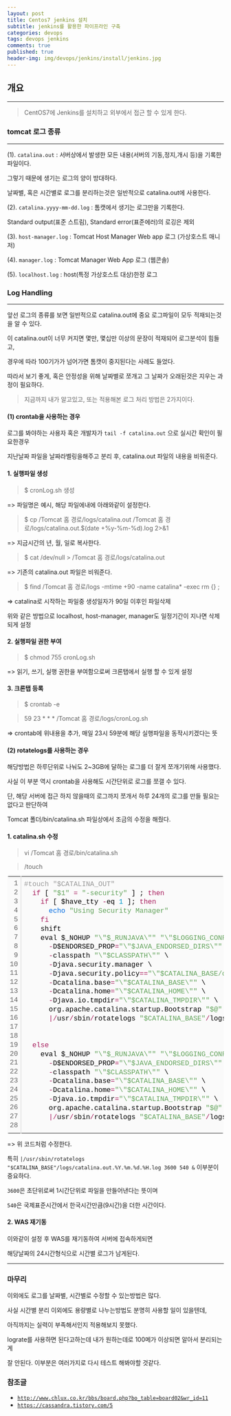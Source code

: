 ```yaml
---
layout: post
title: Centos7 jenkins 설치
subtitle: jenkins를 활용한 파이프라인 구축
categories: devops
tags: devops jenkins
comments: true
published: true
header-img: img/devops/jenkins/install/jenkins.jpg
---
```


## 개요

---
> CentOS7에 Jenkins를 설치하고 외부에서 접근 할 수 있게 한다.






### tomcat 로그 종류

---

(1). `catalina.out` : 서버상에서 발생한 모든 내용(서버의 기동,정지,개시 등)을 기록한 파일이다. 

그렇기 때문에 생기는 로그의 양이 방대하다.

날짜별, 혹은 시간별로 로그를 분리하는것은 일반적으로 catalina.out에 사용한다.


(2). `catalina.yyyy-mm-dd.log` : 톰캣에서 생기는 로그만을 기록한다.

Standard output(표준 스트림), Standard error(표준에러)의 로깅은 제외


(3). `host-manager.log` : Tomcat Host Manager Web app 로그 (가상호스트 매니저)


(4). `manager.log` : Tomcat Manager Web App 로그 (웹콘솔)


(5). `localhost.log` : host(특정 가상호스트 대상)한정 로그





### Log Handling

---

앞선 로그의 종류를 보면 일반적으로 catalina.out에 중요 로그파일이 모두 적재되는것을 알 수 있다.

이 catalina.out이 너무 커지면 몇만, 몇십만 이상의 문장이 적재되어 로그분석이 힘들고,

경우에 따라 100기가가 넘어가면 톰캣이 중지된다는 사례도 들었다. 

따라서 보기 좋게, 혹은 안정성을 위해 날짜별로 쪼개고 그 날짜가 오래된것은 지우는 과정이 필요하다.


> 지금까지 내가 알고있고, 또는 적용해본 로그 처리 방법은 2가지이다.



#### (1) crontab을 사용하는 경우

로그를 봐야하는 사용자 혹은 개발자가 `tail -f catalina.out` 으로 실시간 확인이 필요한경우 

지난날짜 파일을 날짜라벨링을해주고 분리 후, catalina.out 파일의 내용을 비워준다. 


#### 1. 실행파일 생성

> $ cronLog.sh 생성

=> 파일명은 예시, 해당 파일에내에 아래와같이 설정한다.


> $ cp /Tomcat 홈 경로/logs/catalina.out /Tomcat 홈 경로/logs/catalina.out.$(date +\%y-\%m-\%d).log 2>&1 

=> 지금시간의 년, 월, 일로 복사한다.


> $ cat /dev/null > /Tomcat 홈 경로/logs/catalina.out

=> 기존의 catalina.out 파일은 비워준다.


> $ find /Tomcat 홈 경로/logs -mtime +90 -name catalina\* -exec rm {} \;

=> catalina로 시작하는 파일중 생성일자가 90일 이후인 파일삭제

위와 같은 방법으로 localhost, host-manager, manager도 일정기간이 지나면 삭제되게 설정

#### 2. 실행파일 권한 부여

> $ chmod 755 cronLog.sh

=> 읽기, 쓰기, 실행 권한을 부여함으로써 크론탭에서 실행 할 수 있게 설정


#### 3. 크론탭 등록

> $ crontab -e

> 59 23 * * * /Tomcat 홈 경로/logs/cronLog.sh

=> crontab에 위내용을 추가, 매일 23시 59분에 해당 실행파일을 동작시키겠다는 뜻





#### (2) rotatelogs를 사용하는 경우

해당방법은 하루단위로 나눠도 2~3GB에 달하는 로그를 더 잘게 쪼개기위해 사용했다.

사실 이 부분 역시 crontab을 사용해도 시간단위로 로그를 쪼갤 수 있다.

단, 해당 서버에 접근 하지 않을때의 로그까지 쪼개서 하루 24개의 로그를 만들 필요는 없다고 판단하여

Tomcat 폴더/bin/catalina.sh 파일상에서 조금의 수정을 해줬다.


#### 1. catalina.sh 수정

> vi /Tomcat 홈 경로/bin/catalina.sh

> /touch

<div class="colorscripter-code" style="color:#010101;font-family:Consolas, 'Liberation Mono', Menlo, Courier, monospace !important; position:relative !important;overflow:auto"><table class="colorscripter-code-table" style="margin:0;padding:0;border:none;background-color:#fafafa;border-radius:4px;" cellspacing="0" cellpadding="0"><tr><td style="padding:6px;border-right:2px solid #e5e5e5"><div style="margin:0;padding:0;word-break:normal;text-align:right;color:#666;font-family:Consolas, 'Liberation Mono', Menlo, Courier, monospace !important;line-height:130%"><div style="line-height:130%">1</div><div style="line-height:130%">2</div><div style="line-height:130%">3</div><div style="line-height:130%">4</div><div style="line-height:130%">5</div><div style="line-height:130%">6</div><div style="line-height:130%">7</div><div style="line-height:130%">8</div><div style="line-height:130%">9</div><div style="line-height:130%">10</div><div style="line-height:130%">11</div><div style="line-height:130%">12</div><div style="line-height:130%">13</div><div style="line-height:130%">14</div><div style="line-height:130%">15</div><div style="line-height:130%">16</div><div style="line-height:130%">17</div><div style="line-height:130%">18</div><div style="line-height:130%">19</div><div style="line-height:130%">20</div><div style="line-height:130%">21</div><div style="line-height:130%">22</div><div style="line-height:130%">23</div><div style="line-height:130%">24</div><div style="line-height:130%">25</div><div style="line-height:130%">26</div><div style="line-height:130%">27</div><div style="line-height:130%">28</div></div></td><td style="padding:6px 0;text-align:left"><div style="margin:0;padding:0;color:#010101;font-family:Consolas, 'Liberation Mono', Menlo, Courier, monospace !important;line-height:130%"><div style="padding:0 6px; white-space:pre; line-height:130%"><span style="color:#999999">#touch&nbsp;"$CATALINA_OUT"</span></div><div style="padding:0 6px; white-space:pre; line-height:130%">&nbsp;&nbsp;<span style="color:#a71d5d">if</span>&nbsp;[&nbsp;<span style="color:#63a35c">"$1"</span>&nbsp;<span style="color:#0086b3"></span><span style="color:#a71d5d">=</span>&nbsp;<span style="color:#63a35c">"-security"</span>&nbsp;]&nbsp;;&nbsp;<span style="color:#a71d5d">then</span></div><div style="padding:0 6px; white-space:pre; line-height:130%">&nbsp;&nbsp;&nbsp;&nbsp;<span style="color:#a71d5d">if</span>&nbsp;[&nbsp;$have_tty&nbsp;<span style="color:#0086b3"></span><span style="color:#a71d5d">-</span>eq&nbsp;<span style="color:#0099cc">1</span>&nbsp;];&nbsp;<span style="color:#a71d5d">then</span></div><div style="padding:0 6px; white-space:pre; line-height:130%">&nbsp;&nbsp;&nbsp;&nbsp;&nbsp;&nbsp;<span style="color:#066de2">echo</span>&nbsp;<span style="color:#63a35c">"Using&nbsp;Security&nbsp;Manager"</span></div><div style="padding:0 6px; white-space:pre; line-height:130%">&nbsp;&nbsp;&nbsp;&nbsp;<span style="color:#a71d5d">fi</span></div><div style="padding:0 6px; white-space:pre; line-height:130%">&nbsp;&nbsp;&nbsp;&nbsp;shift</div><div style="padding:0 6px; white-space:pre; line-height:130%">&nbsp;&nbsp;&nbsp;&nbsp;eval&nbsp;$_NOHUP&nbsp;<span style="color:#63a35c">"\"$_RUNJAVA\""</span>&nbsp;<span style="color:#63a35c">"\"$LOGGING_CONFIG\""</span>&nbsp;$LOGGING_MANAGER&nbsp;$JAVA_OPTS&nbsp;$CATALINA_OPTS&nbsp;\</div><div style="padding:0 6px; white-space:pre; line-height:130%">&nbsp;&nbsp;&nbsp;&nbsp;&nbsp;&nbsp;<span style="color:#0086b3"></span><span style="color:#a71d5d">-</span>D$ENDORSED_PROP<span style="color:#0086b3"></span><span style="color:#a71d5d">=</span><span style="color:#63a35c">"\"$JAVA_ENDORSED_DIRS\""</span>&nbsp;\</div><div style="padding:0 6px; white-space:pre; line-height:130%">&nbsp;&nbsp;&nbsp;&nbsp;&nbsp;&nbsp;<span style="color:#0086b3"></span><span style="color:#a71d5d">-</span>classpath&nbsp;<span style="color:#63a35c">"\"$CLASSPATH\""</span>&nbsp;\</div><div style="padding:0 6px; white-space:pre; line-height:130%">&nbsp;&nbsp;&nbsp;&nbsp;&nbsp;&nbsp;<span style="color:#0086b3"></span><span style="color:#a71d5d">-</span>Djava.security.manager&nbsp;\</div><div style="padding:0 6px; white-space:pre; line-height:130%">&nbsp;&nbsp;&nbsp;&nbsp;&nbsp;&nbsp;<span style="color:#0086b3"></span><span style="color:#a71d5d">-</span>Djava.security.policy<span style="color:#0086b3"></span><span style="color:#a71d5d">=</span><span style="color:#0086b3"></span><span style="color:#a71d5d">=</span><span style="color:#63a35c">"\"$CATALINA_BASE/conf/catalina.policy\""</span>&nbsp;\</div><div style="padding:0 6px; white-space:pre; line-height:130%">&nbsp;&nbsp;&nbsp;&nbsp;&nbsp;&nbsp;<span style="color:#0086b3"></span><span style="color:#a71d5d">-</span>Dcatalina.base<span style="color:#0086b3"></span><span style="color:#a71d5d">=</span><span style="color:#63a35c">"\"$CATALINA_BASE\""</span>&nbsp;\</div><div style="padding:0 6px; white-space:pre; line-height:130%">&nbsp;&nbsp;&nbsp;&nbsp;&nbsp;&nbsp;<span style="color:#0086b3"></span><span style="color:#a71d5d">-</span>Dcatalina.home<span style="color:#0086b3"></span><span style="color:#a71d5d">=</span><span style="color:#63a35c">"\"$CATALINA_HOME\""</span>&nbsp;\</div><div style="padding:0 6px; white-space:pre; line-height:130%">&nbsp;&nbsp;&nbsp;&nbsp;&nbsp;&nbsp;<span style="color:#0086b3"></span><span style="color:#a71d5d">-</span>Djava.io.tmpdir<span style="color:#0086b3"></span><span style="color:#a71d5d">=</span><span style="color:#63a35c">"\"$CATALINA_TMPDIR\""</span>&nbsp;\</div><div style="padding:0 6px; white-space:pre; line-height:130%">&nbsp;&nbsp;&nbsp;&nbsp;&nbsp;&nbsp;org.apache.catalina.startup.Bootstrap&nbsp;<span style="color:#63a35c">"$@"</span>&nbsp;start&nbsp;<span style="color:#0099cc">2</span><span style="color:#a71d5d">&gt;</span><span style="color:#0086b3"></span><span style="color:#a71d5d">&amp;</span><span style="color:#0099cc">1</span>&nbsp;\</div><div style="padding:0 6px; white-space:pre; line-height:130%">&nbsp;&nbsp;&nbsp;&nbsp;&nbsp;&nbsp;<span style="color:#0086b3"></span><span style="color:#a71d5d">|</span><span style="color:#0086b3"></span><span style="color:#a71d5d">/</span>usr<span style="color:#0086b3"></span><span style="color:#a71d5d">/</span>sbin<span style="color:#0086b3"></span><span style="color:#a71d5d">/</span>rotatelogs&nbsp;<span style="color:#63a35c">"$CATALINA_BASE"</span><span style="color:#0086b3"></span><span style="color:#a71d5d">/</span>logs<span style="color:#0086b3"></span><span style="color:#a71d5d">/</span>catalina.out.%Y.%m.%d.%H.log&nbsp;<span style="color:#0099cc">3600</span>&nbsp;<span style="color:#0099cc">540</span>&nbsp;<span style="color:#0086b3"></span><span style="color:#a71d5d">&amp;</span></div><div style="padding:0 6px; white-space:pre; line-height:130%">&nbsp;</div><div style="padding:0 6px; white-space:pre; line-height:130%">&nbsp;</div><div style="padding:0 6px; white-space:pre; line-height:130%">&nbsp;&nbsp;<span style="color:#a71d5d">else</span></div><div style="padding:0 6px; white-space:pre; line-height:130%">&nbsp;&nbsp;&nbsp;&nbsp;eval&nbsp;$_NOHUP&nbsp;<span style="color:#63a35c">"\"$_RUNJAVA\""</span>&nbsp;<span style="color:#63a35c">"\"$LOGGING_CONFIG\""</span>&nbsp;$LOGGING_MANAGER&nbsp;$JAVA_OPTS&nbsp;$CATALINA_OPTS&nbsp;\</div><div style="padding:0 6px; white-space:pre; line-height:130%">&nbsp;&nbsp;&nbsp;&nbsp;&nbsp;&nbsp;<span style="color:#0086b3"></span><span style="color:#a71d5d">-</span>D$ENDORSED_PROP<span style="color:#0086b3"></span><span style="color:#a71d5d">=</span><span style="color:#63a35c">"\"$JAVA_ENDORSED_DIRS\""</span>&nbsp;\</div><div style="padding:0 6px; white-space:pre; line-height:130%">&nbsp;&nbsp;&nbsp;&nbsp;&nbsp;&nbsp;<span style="color:#0086b3"></span><span style="color:#a71d5d">-</span>classpath&nbsp;<span style="color:#63a35c">"\"$CLASSPATH\""</span>&nbsp;\</div><div style="padding:0 6px; white-space:pre; line-height:130%">&nbsp;&nbsp;&nbsp;&nbsp;&nbsp;&nbsp;<span style="color:#0086b3"></span><span style="color:#a71d5d">-</span>Dcatalina.base<span style="color:#0086b3"></span><span style="color:#a71d5d">=</span><span style="color:#63a35c">"\"$CATALINA_BASE\""</span>&nbsp;\</div><div style="padding:0 6px; white-space:pre; line-height:130%">&nbsp;&nbsp;&nbsp;&nbsp;&nbsp;&nbsp;<span style="color:#0086b3"></span><span style="color:#a71d5d">-</span>Dcatalina.home<span style="color:#0086b3"></span><span style="color:#a71d5d">=</span><span style="color:#63a35c">"\"$CATALINA_HOME\""</span>&nbsp;\</div><div style="padding:0 6px; white-space:pre; line-height:130%">&nbsp;&nbsp;&nbsp;&nbsp;&nbsp;&nbsp;<span style="color:#0086b3"></span><span style="color:#a71d5d">-</span>Djava.io.tmpdir<span style="color:#0086b3"></span><span style="color:#a71d5d">=</span><span style="color:#63a35c">"\"$CATALINA_TMPDIR\""</span>&nbsp;\</div><div style="padding:0 6px; white-space:pre; line-height:130%">&nbsp;&nbsp;&nbsp;&nbsp;&nbsp;&nbsp;org.apache.catalina.startup.Bootstrap&nbsp;<span style="color:#63a35c">"$@"</span>&nbsp;start&nbsp;<span style="color:#0099cc">2</span><span style="color:#a71d5d">&gt;</span><span style="color:#0086b3"></span><span style="color:#a71d5d">&amp;</span><span style="color:#0099cc">1</span>&nbsp;\</div><div style="padding:0 6px; white-space:pre; line-height:130%">&nbsp;&nbsp;&nbsp;&nbsp;&nbsp;&nbsp;<span style="color:#0086b3"></span><span style="color:#a71d5d">|</span><span style="color:#0086b3"></span><span style="color:#a71d5d">/</span>usr<span style="color:#0086b3"></span><span style="color:#a71d5d">/</span>sbin<span style="color:#0086b3"></span><span style="color:#a71d5d">/</span>rotatelogs&nbsp;<span style="color:#63a35c">"$CATALINA_BASE"</span><span style="color:#0086b3"></span><span style="color:#a71d5d">/</span>logs<span style="color:#0086b3"></span><span style="color:#a71d5d">/</span>catalina.out.%Y.%m.%d.%H.log&nbsp;<span style="color:#0099cc">3600</span>&nbsp;<span style="color:#0099cc">540</span>&nbsp;<span style="color:#0086b3"></span><span style="color:#a71d5d">&amp;</span></div><div style="padding:0 6px; white-space:pre; line-height:130%">&nbsp;</div></div><div style="text-align:right;margin-top:-13px;margin-right:5px;font-size:9px;font-style:italic"><a href="http://colorscripter.com/info#e" target="_blank" style="color:#e5e5e5text-decoration:none">Colored by Color Scripter</a></div></td><td style="vertical-align:bottom;padding:0 2px 4px 0"><a href="http://colorscripter.com/info#e" target="_blank" style="text-decoration:none;color:white"><span style="font-size:9px;word-break:normal;background-color:#e5e5e5;color:white;border-radius:10px;padding:1px">cs</span></a></td></tr></table></div>

=> 위 코드처럼 수정한다.

특히 `|/usr/sbin/rotatelogs "$CATALINA_BASE"/logs/catalina.out.%Y.%m.%d.%H.log 3600 540 &` 이부분이 중요하다.

`3600`은 초단위로써 1시간단위로 파일을 만들어낸다는 뜻이며

`540`은 국제표준시간에서 한국시간만큼(9시간)을 더한 시간이다.


#### 2. WAS 재기동

이와같이 설정 후 WAS를 재기동하여 서버에 접속하게되면

해당날짜의 24시간형식으로 시간별 로그가 남게된다.



---
### 마무리

이외에도 로그를 날짜별, 시간별로 수정할 수 있는방법은 많다.

사실 시간별 분리 이외에도 용량별로 나누는방법도 분명히 사용할 일이 있을텐데, 

아직까지는 실력이 부족해서인지 적용해보지 못했다.

lograte를 사용하면 된다고하는데 내가 원하는데로 100메가 이상되면 알아서 분리되는게

잘 안된다. 이부분은 여러가지로 다시 테스트 해봐야할 것같다.




### 참조글

- [`http://www.chlux.co.kr/bbs/board.php?bo_table=board02&wr_id=11`](http://www.chlux.co.kr/bbs/board.php?bo_table=board02&wr_id=11)
- [`https://cassandra.tistory.com/5`](https://cassandra.tistory.com/5)